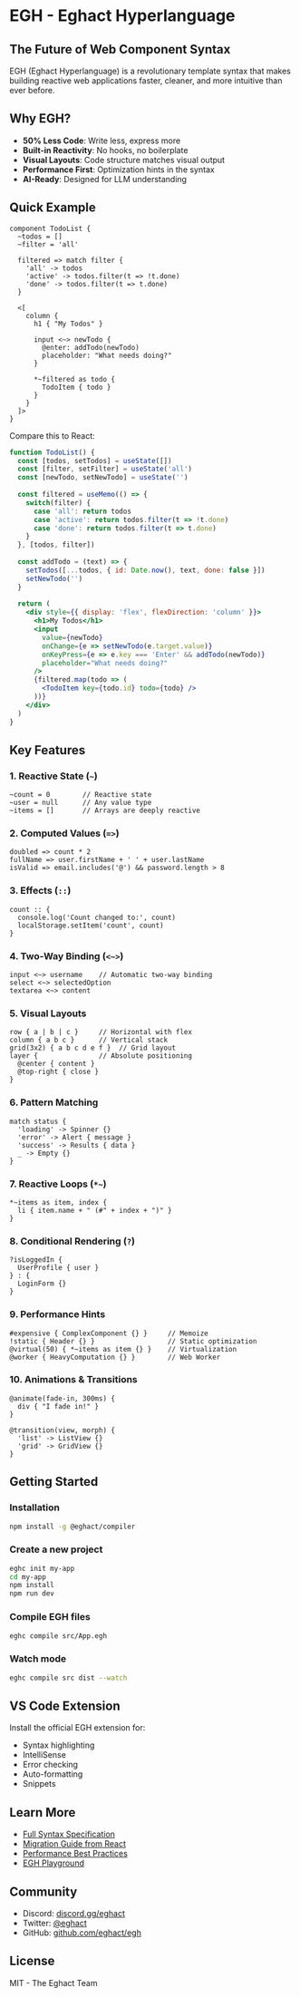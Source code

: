 # EGH - Eghact Hyperlanguage

## The Future of Web Component Syntax

EGH (Eghact Hyperlanguage) is a revolutionary template syntax that makes building reactive web applications faster, cleaner, and more intuitive than ever before.

## Why EGH?

- **50% Less Code**: Write less, express more
- **Built-in Reactivity**: No hooks, no boilerplate
- **Visual Layouts**: Code structure matches visual output  
- **Performance First**: Optimization hints in the syntax
- **AI-Ready**: Designed for LLM understanding

## Quick Example

```egh
component TodoList {
  ~todos = []
  ~filter = 'all'
  
  filtered => match filter {
    'all' -> todos
    'active' -> todos.filter(t => !t.done)
    'done' -> todos.filter(t => t.done)
  }
  
  <[
    column {
      h1 { "My Todos" }
      
      input <~> newTodo {
        @enter: addTodo(newTodo)
        placeholder: "What needs doing?"
      }
      
      *~filtered as todo {
        TodoItem { todo }
      }
    }
  ]>
}
```

Compare this to React:
```jsx
function TodoList() {
  const [todos, setTodos] = useState([])
  const [filter, setFilter] = useState('all')
  const [newTodo, setNewTodo] = useState('')
  
  const filtered = useMemo(() => {
    switch(filter) {
      case 'all': return todos
      case 'active': return todos.filter(t => !t.done)
      case 'done': return todos.filter(t => t.done)
    }
  }, [todos, filter])
  
  const addTodo = (text) => {
    setTodos([...todos, { id: Date.now(), text, done: false }])
    setNewTodo('')
  }
  
  return (
    <div style={{ display: 'flex', flexDirection: 'column' }}>
      <h1>My Todos</h1>
      <input 
        value={newTodo}
        onChange={e => setNewTodo(e.target.value)}
        onKeyPress={e => e.key === 'Enter' && addTodo(newTodo)}
        placeholder="What needs doing?"
      />
      {filtered.map(todo => (
        <TodoItem key={todo.id} todo={todo} />
      ))}
    </div>
  )
}
```

## Key Features

### 1. Reactive State (`~`)
```egh
~count = 0        // Reactive state
~user = null      // Any value type
~items = []       // Arrays are deeply reactive
```

### 2. Computed Values (`=>`)
```egh
doubled => count * 2
fullName => user.firstName + ' ' + user.lastName
isValid => email.includes('@') && password.length > 8
```

### 3. Effects (`::`)
```egh
count :: {
  console.log('Count changed to:', count)
  localStorage.setItem('count', count)
}
```

### 4. Two-Way Binding (`<~>`)
```egh
input <~> username    // Automatic two-way binding
select <~> selectedOption
textarea <~> content
```

### 5. Visual Layouts
```egh
row { a | b | c }     // Horizontal with flex
column { a b c }      // Vertical stack
grid(3x2) { a b c d e f }  // Grid layout
layer {               // Absolute positioning
  @center { content }
  @top-right { close }
}
```

### 6. Pattern Matching
```egh
match status {
  'loading' -> Spinner {}
  'error' -> Alert { message }
  'success' -> Results { data }
  _ -> Empty {}
}
```

### 7. Reactive Loops (`*~`)
```egh
*~items as item, index {
  li { item.name + " (#" + index + ")" }
}
```

### 8. Conditional Rendering (`?`)
```egh
?isLoggedIn {
  UserProfile { user }
} : {
  LoginForm {}
}
```

### 9. Performance Hints
```egh
#expensive { ComplexComponent {} }     // Memoize
!static { Header {} }                  // Static optimization
@virtual(50) { *~items as item {} }    // Virtualization
@worker { HeavyComputation {} }        // Web Worker
```

### 10. Animations & Transitions
```egh
@animate(fade-in, 300ms) {
  div { "I fade in!" }
}

@transition(view, morph) {
  'list' -> ListView {}
  'grid' -> GridView {}
}
```

## Getting Started

### Installation
```bash
npm install -g @eghact/compiler
```

### Create a new project
```bash
eghc init my-app
cd my-app
npm install
npm run dev
```

### Compile EGH files
```bash
eghc compile src/App.egh
```

### Watch mode
```bash
eghc compile src dist --watch
```

## VS Code Extension

Install the official EGH extension for:
- Syntax highlighting
- IntelliSense
- Error checking
- Auto-formatting
- Snippets

## Learn More

- [Full Syntax Specification](./eghact-syntax-specification.md)
- [Migration Guide from React](./migration-from-react.md)
- [Performance Best Practices](./performance-guide.md)
- [EGH Playground](https://playground.eghact.dev)

## Community

- Discord: [discord.gg/eghact](https://discord.gg/eghact)
- Twitter: [@eghact](https://twitter.com/eghact)
- GitHub: [github.com/eghact/egh](https://github.com/eghact/egh)

## License

MIT - The Eghact Team